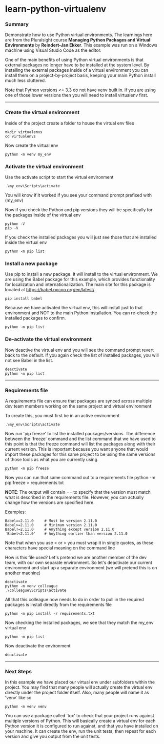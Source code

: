 
# learn-python-virtualenv
### Summary
Demonstrate how to use Python virtual environments. The learnings here are from the Pluralsight course **Managing Python Packages and Virtual Environments** by **Reindert-Jan Ekker**. This example was run on a Windows machine using Visual Studio Code as the editor.

One of the main benefits of using Python virtual environments is that external packages no longer have to be installed at the system level. By installing the external packages inside of a virtual environment you can install them on a project-by-project basis, keeping your main Python install much less cluttered. 

Note that Python versions <= 3.3 do not have venv built in. If you are using one of those lower versions then you will need to install virtualenv first.

---
### Create the virtual environment
Inside of the project create a folder to house the virtual env files

    mkdir virtualenvs
    cd virtualenvs

Now create the virtual env

    python -m venv my_env

### Activate the virtual environment
Use the activate script to start the virtual environment

    .\my_env\Scripts\activate

You will know if it worked if you see your command prompt prefixed with (my_env)

Now if you check the Python and pip versions they will be specifically for the packages inside of the virtual env

    python -V
    pip -V

If you check the installed packages you will just see those that are installed inside the virtual env

    python -m pip list

### Install a new package
Use pip to install a new package. It will install to the virtual environment. We are using the Babel package
for this example, which provides functionality for localization and internationalization. The main site for 
this package is located at https://babel.pocoo.org/en/latest/.

    pip install babel

Because we have activated the virtual env, this will install just to that environment and NOT to the main
Python installation. You can re-check the installed packages to confirm.

    python -m pip list

### De-activate the virtual environment
Now deactive the virtual env and you will see the command prompt revert back to the default. If you again
check the list of installed packages, you will not see Babel in the list.

    deactivate
    python -m pip list

---
### Requirements file
A requirements file can ensure that packages are synced across multiple dev team members working on the same project and virtual environment

To create this, you must first be in an active environment

    .\my_env\Scripts\activate

Now run 'pip freeze' to list the installed packages/versions. The difference between the 'freeze' command and the list command that
we have used to this point is that the freeze command will list the packages along with their current version. This is important
because you want anyone that would import these packages for this same project to be using the same versions of those tools as
what you are currently using.

    python -m pip freeze

Now you can run that same command out to a requirements file
    python -m pip freeze > requirements.txt

**NOTE**: The output will contain == to specify that the version must match what is described in the requirements file. However, you can actually change how the versions are specified here. 

Examples:

    Babel==2.11.0     # Must be version 2.11.0
    Babel>=2.11.0     # Minimum version 2.11.0
    Babel!=2.11.0     # Anything except version 2.11.0
    'Babel<2.11.0'    # Anything earlier than version 2.11.0

Note that when you use < or > you must wrap it in single quotes, as these characters have special meaning on the command line

How is this file used? Let's pretend we are another member of the dev team, with our own separate environment. So let's deactivate our current environment and start up a separate environment (we will pretend this is on another machine)

    deactivate
    python -m venv colleague
    .\colleague\Scripts\activate

All that this colleague now needs to do in order to pull in the required packages is install directly from the requirements file

    python -m pip install -r requirements.txt

Now checking the installed packages, we see that they match the my_env virtual env

    python -m pip list

Now deactivate the environment

    deactivate

---
### Next Steps
In this example we have placed our virtual env under subfolders within the project. You may find that many people will actually create the virtual env directly under the project folder itself. Also, many people will name it as 'venv' like so

    python -m venv venv

You can use a package called 'tox' to check that your project runs against multiple versions of Python. This will basically create a virtual env for each Python version it is configured to run against, and that you have installed on your machine. It can create the env, run the unit tests, then repeat for each version and give you output from the unit tests.